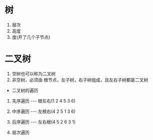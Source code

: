 # 树
1. 层次
2. 高度
3. 度(开了几个子节点)

# 二叉树
1. 空树也可以称为二叉树
2. 非空树，必须由 根节点，左子树，右子树组成，且左右子树都是二叉树

- 二叉树的遍历
1. 先序遍历 --- 根左右(1 2 4 5 3 6)
2. 中序遍历 --- 左根右(4 2 5 1 3 6)
3. 后序遍历 --- 左右根(4 5 2 6 3 1)

4. 层次遍历